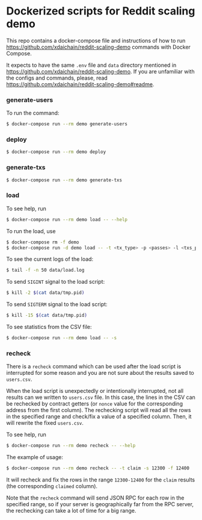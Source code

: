 # Dockerized scripts for Reddit scaling demo

This repo contains a docker-compose file and instructions of how to run https://github.com/xdaichain/reddit-scaling-demo commands with Docker Compose.

It expects to have the same `.env` file and `data` directory mentioned in https://github.com/xdaichain/reddit-scaling-demo. If you are unfamiliar with the configs and commands, please, read https://github.com/xdaichain/reddit-scaling-demo#readme.

### generate-users

To run the command:

```bash
$ docker-compose run --rm demo generate-users
```

### deploy

```bash
$ docker-compose run --rm demo deploy
```

### generate-txs

```bash
$ docker-compose run --rm demo generate-txs
```

### load

To see help, run

```bash
$ docker-compose run --rm demo load -- --help
```

To run the load, use

```bash
$ docker-compose rm -f demo
$ docker-compose run -d demo load -- -t <tx_type> -p <passes> -l <txs_per_pass> -i <interval> -q <queue_limit>
```

To see the current logs of the load:

```bash
$ tail -f -n 50 data/load.log
```

To send `SIGINT` signal to the load script:

```bash
$ kill -2 $(cat data/tmp.pid)
```

To send `SIGTERM` signal to the load script:

```bash
$ kill -15 $(cat data/tmp.pid)
```

To see statistics from the CSV file:

```bash
$ docker-compose run --rm demo load -- -s
```

### recheck

There is a `recheck` command which can be used after the load script is interrupted for some reason and you are not sure about the results saved to `users.csv`.

When the load script is unexpectedly or intentionally interrupted, not all results can we written to `users.csv` file. In this case, the lines in the CSV can be rechecked by contract getters (or `nonce` value for the corresponding address from the first column). The rechecking script will read all the rows in the specified range and check/fix a value of a specified column. Then, it will rewrite the fixed `users.csv`.

To see help, run

```bash
$ docker-compose run --rm demo recheck -- --help
```

The example of usage:

```bash
$ docker-compose run --rm demo recheck -- -t claim -s 12300 -f 12400
```

It will recheck and fix the rows in the range `12300-12400` for the `claim` results (the corresponding `claimed` column).

Note that the `recheck` command will send JSON RPC for each row in the specified range, so if your server is geographically far from the RPC server, the rechecking can take a lot of time for a big range.
